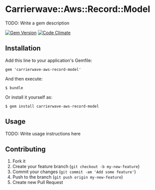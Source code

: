 # Carrierwave::Aws::Record::Model

TODO: Write a gem description


[![Gem Version](https://badge.fury.io/rb/carrierwave-aws-record-model.png)](http://badge.fury.io/rb/carrierwave-aws-record-model)
[![Code Climate](https://codeclimate.com/repos/52f5de03e30ba05c52008416/badges/ef12e5ea6b2f20aabd49/gpa.png)](https://codeclimate.com/repos/52f5de03e30ba05c52008416/feed)


## Installation

Add this line to your application's Gemfile:

    gem 'carrierwave-aws-record-model'

And then execute:

    $ bundle

Or install it yourself as:

    $ gem install carrierwave-aws-record-model

## Usage

TODO: Write usage instructions here

## Contributing

1. Fork it
2. Create your feature branch (`git checkout -b my-new-feature`)
3. Commit your changes (`git commit -am 'Add some feature'`)
4. Push to the branch (`git push origin my-new-feature`)
5. Create new Pull Request

